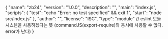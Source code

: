 {
"name": "zb24",
"version": "1.0.0",
"description": "",
"main": "index.js",
"scripts": {
"test": "echo \"Error: no test specified\" && exit 1",
"start": "node src/index.js"
},
"author": "",
"license": "ISC",
"type": "module" // eslint 모듈 시스템을 사용하겠다는 뜻 (commandJS(export-require)와 동시에 사용할 수 없다. error가 난다)
}
